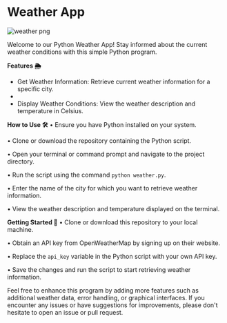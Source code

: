 <p align="center">
  <h1>Weather App</h1>
</p>


![weather png](https://github.com/youknowmannu/Python-Weather-App/assets/130030050/c5dd032e-124d-4f45-9c18-0b370b8b1799)





Welcome to our Python Weather App! Stay informed about the current weather conditions with this simple Python program.

**Features 🌦️**
- Get Weather Information: Retrieve current weather information for a specific city.
- 
- Display Weather Conditions: View the weather description and temperature in Celsius.

**How to Use 🛠️**
• Ensure you have Python installed on your system.

• Clone or download the repository containing the Python script.

• Open your terminal or command prompt and navigate to the project directory.

• Run the script using the command `python weather.py`.

• Enter the name of the city for which you want to retrieve weather information.

• View the weather description and temperature displayed on the terminal.

**Getting Started 🏁**
• Clone or download this repository to your local machine.

• Obtain an API key from OpenWeatherMap by signing up on their website.

• Replace the `api_key` variable in the Python script with your own API key.

• Save the changes and run the script to start retrieving weather information.

Feel free to enhance this program by adding more features such as additional weather data, error handling, or graphical interfaces. If you encounter any issues or have suggestions for improvements, please don't hesitate to open an issue or pull request.

